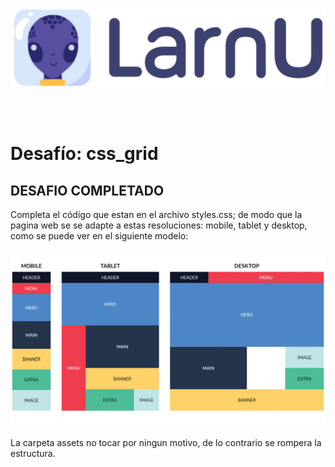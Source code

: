 ![LarnU](./assets/img/logo_LarnU.png)

<br>
<br>

# Desafío: css_grid

## DESAFIO COMPLETADO

Completa el código que estan en el archivo styles.css; de modo que la pagina web se se adapte a estas resoluciones: mobile, tablet y desktop, como se puede ver en el siguiente modelo:

![LarnU](./assets/img/modelo.jpg)

La carpeta assets no tocar por ningun motivo, de lo contrario se rompera la estructura.